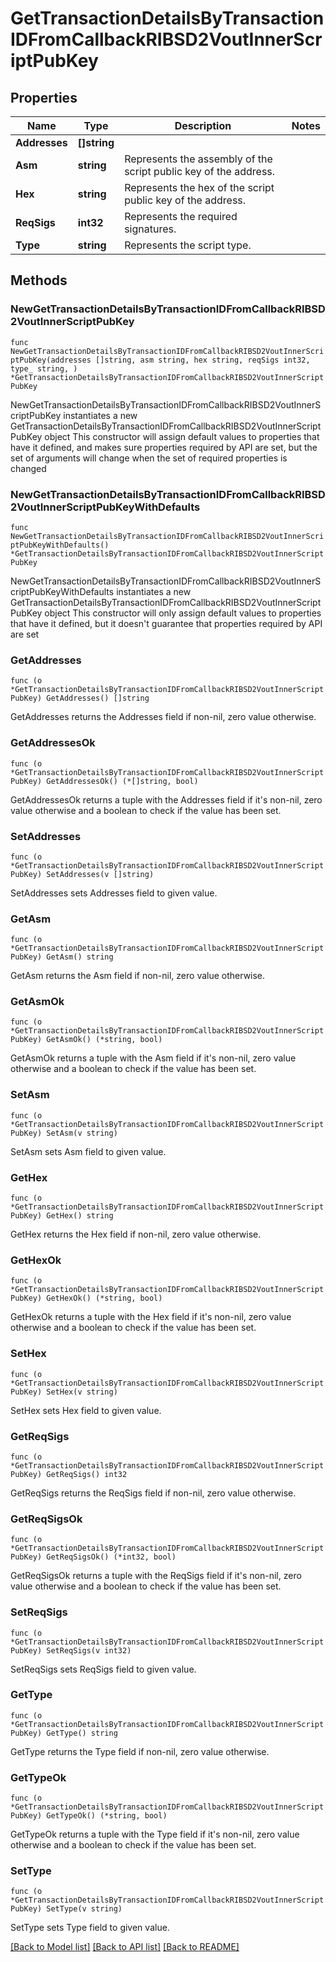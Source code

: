 # GetTransactionDetailsByTransactionIDFromCallbackRIBSD2VoutInnerScriptPubKey

## Properties

Name | Type | Description | Notes
------------ | ------------- | ------------- | -------------
**Addresses** | **[]string** |  | 
**Asm** | **string** | Represents the assembly of the script public key of the address. | 
**Hex** | **string** | Represents the hex of the script public key of the address. | 
**ReqSigs** | **int32** | Represents the required signatures. | 
**Type** | **string** | Represents the script type. | 

## Methods

### NewGetTransactionDetailsByTransactionIDFromCallbackRIBSD2VoutInnerScriptPubKey

`func NewGetTransactionDetailsByTransactionIDFromCallbackRIBSD2VoutInnerScriptPubKey(addresses []string, asm string, hex string, reqSigs int32, type_ string, ) *GetTransactionDetailsByTransactionIDFromCallbackRIBSD2VoutInnerScriptPubKey`

NewGetTransactionDetailsByTransactionIDFromCallbackRIBSD2VoutInnerScriptPubKey instantiates a new GetTransactionDetailsByTransactionIDFromCallbackRIBSD2VoutInnerScriptPubKey object
This constructor will assign default values to properties that have it defined,
and makes sure properties required by API are set, but the set of arguments
will change when the set of required properties is changed

### NewGetTransactionDetailsByTransactionIDFromCallbackRIBSD2VoutInnerScriptPubKeyWithDefaults

`func NewGetTransactionDetailsByTransactionIDFromCallbackRIBSD2VoutInnerScriptPubKeyWithDefaults() *GetTransactionDetailsByTransactionIDFromCallbackRIBSD2VoutInnerScriptPubKey`

NewGetTransactionDetailsByTransactionIDFromCallbackRIBSD2VoutInnerScriptPubKeyWithDefaults instantiates a new GetTransactionDetailsByTransactionIDFromCallbackRIBSD2VoutInnerScriptPubKey object
This constructor will only assign default values to properties that have it defined,
but it doesn't guarantee that properties required by API are set

### GetAddresses

`func (o *GetTransactionDetailsByTransactionIDFromCallbackRIBSD2VoutInnerScriptPubKey) GetAddresses() []string`

GetAddresses returns the Addresses field if non-nil, zero value otherwise.

### GetAddressesOk

`func (o *GetTransactionDetailsByTransactionIDFromCallbackRIBSD2VoutInnerScriptPubKey) GetAddressesOk() (*[]string, bool)`

GetAddressesOk returns a tuple with the Addresses field if it's non-nil, zero value otherwise
and a boolean to check if the value has been set.

### SetAddresses

`func (o *GetTransactionDetailsByTransactionIDFromCallbackRIBSD2VoutInnerScriptPubKey) SetAddresses(v []string)`

SetAddresses sets Addresses field to given value.


### GetAsm

`func (o *GetTransactionDetailsByTransactionIDFromCallbackRIBSD2VoutInnerScriptPubKey) GetAsm() string`

GetAsm returns the Asm field if non-nil, zero value otherwise.

### GetAsmOk

`func (o *GetTransactionDetailsByTransactionIDFromCallbackRIBSD2VoutInnerScriptPubKey) GetAsmOk() (*string, bool)`

GetAsmOk returns a tuple with the Asm field if it's non-nil, zero value otherwise
and a boolean to check if the value has been set.

### SetAsm

`func (o *GetTransactionDetailsByTransactionIDFromCallbackRIBSD2VoutInnerScriptPubKey) SetAsm(v string)`

SetAsm sets Asm field to given value.


### GetHex

`func (o *GetTransactionDetailsByTransactionIDFromCallbackRIBSD2VoutInnerScriptPubKey) GetHex() string`

GetHex returns the Hex field if non-nil, zero value otherwise.

### GetHexOk

`func (o *GetTransactionDetailsByTransactionIDFromCallbackRIBSD2VoutInnerScriptPubKey) GetHexOk() (*string, bool)`

GetHexOk returns a tuple with the Hex field if it's non-nil, zero value otherwise
and a boolean to check if the value has been set.

### SetHex

`func (o *GetTransactionDetailsByTransactionIDFromCallbackRIBSD2VoutInnerScriptPubKey) SetHex(v string)`

SetHex sets Hex field to given value.


### GetReqSigs

`func (o *GetTransactionDetailsByTransactionIDFromCallbackRIBSD2VoutInnerScriptPubKey) GetReqSigs() int32`

GetReqSigs returns the ReqSigs field if non-nil, zero value otherwise.

### GetReqSigsOk

`func (o *GetTransactionDetailsByTransactionIDFromCallbackRIBSD2VoutInnerScriptPubKey) GetReqSigsOk() (*int32, bool)`

GetReqSigsOk returns a tuple with the ReqSigs field if it's non-nil, zero value otherwise
and a boolean to check if the value has been set.

### SetReqSigs

`func (o *GetTransactionDetailsByTransactionIDFromCallbackRIBSD2VoutInnerScriptPubKey) SetReqSigs(v int32)`

SetReqSigs sets ReqSigs field to given value.


### GetType

`func (o *GetTransactionDetailsByTransactionIDFromCallbackRIBSD2VoutInnerScriptPubKey) GetType() string`

GetType returns the Type field if non-nil, zero value otherwise.

### GetTypeOk

`func (o *GetTransactionDetailsByTransactionIDFromCallbackRIBSD2VoutInnerScriptPubKey) GetTypeOk() (*string, bool)`

GetTypeOk returns a tuple with the Type field if it's non-nil, zero value otherwise
and a boolean to check if the value has been set.

### SetType

`func (o *GetTransactionDetailsByTransactionIDFromCallbackRIBSD2VoutInnerScriptPubKey) SetType(v string)`

SetType sets Type field to given value.



[[Back to Model list]](../README.md#documentation-for-models) [[Back to API list]](../README.md#documentation-for-api-endpoints) [[Back to README]](../README.md)


